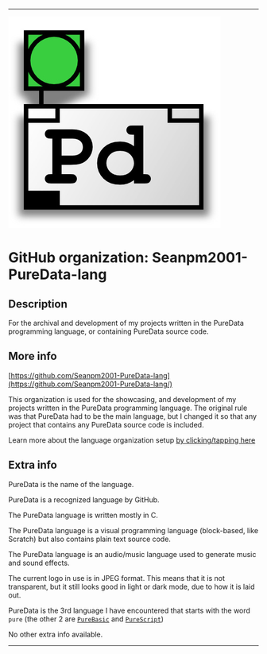 
***

<!--
<details open><summary><p>Click/tap here to expand/collapse the full resolution (vector) logo for this project</p></summary>

![ failed to load. The file may be missing or corrupt. Check the file path for errors first.](/AdditionalInfo/2/Seanpm2001-PureData-lang-lang/ML_logo.svg)

</details>

<details><summary><p>Click/tap here to expand/collapse the non-vector (raster) logo for this project</p></summary>
!-->

![PureData427px.jpeg failed to load. The file may be missing or corrupt. Check the file path for errors first.](/AdditionalInfo/2/Seanpm2001-PureData-lang/PureData427px.jpeg)

<!--
</details>
!-->

# GitHub organization: Seanpm2001-PureData-lang

## Description

For the archival and development of my projects written in the PureData programming language, or containing PureData source code.

## More info

[https://github.com/Seanpm2001-PureData-lang](https://github.com/Seanpm2001-PureData-lang/)

This organization is used for the showcasing, and development of my projects written in the PureData programming language. The original rule was that PureData had to be the main language, but I changed it so that any project that contains any PureData source code is included.

Learn more about the language organization setup [by clicking/tapping here](/AdditionalInfo/LanguageOrgs/README.md)

## Extra info

PureData is the name of the language.

PureData is a recognized language by GitHub.

The PureData language is written mostly in C.

The PureData language is a visual programming language (block-based, like Scratch) but also contains plain text source code.

The PureData language is an audio/music language used to generate music and sound effects.

The current logo in use is in JPEG format. This means that it is not transparent, but it still looks good in light or dark mode, due to how it is laid out.

PureData is the 3rd language I have encountered that starts with the word `pure` (the other 2 are [`PureBasic`](/AdditionalInfo/2/Seanpm2001-PureBasic-lang/) and [`PureScript`](/AdditionalInfo/1/Seanpm2001-PureScript-lang/))

<!-- The logo currently in use is in GIF format, but is not animated.!-->

<!--I don't know what PureData-lang stands for, in the sense of programming languages. !-->

No other extra info available.

***
